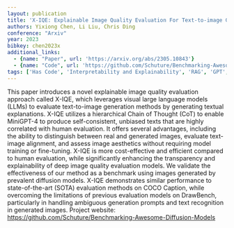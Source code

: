 ```yaml
---
layout: publication
title: 'X-IQE: Explainable Image Quality Evaluation For Text-to-image Generation With Visual Large Language Models'
authors: Yixiong Chen, Li Liu, Chris Ding
conference: "Arxiv"
year: 2023
bibkey: chen2023x
additional_links:
  - {name: "Paper", url: 'https://arxiv.org/abs/2305.10843'}
  - {name: "Code", url: 'https://github.com/Schuture/Benchmarking-Awesome-Diffusion-Models'}
tags: ['Has Code', 'Interpretability and Explainability', 'RAG', 'GPT', 'Training Techniques', 'Model Architecture', 'Fine-Tuning', 'Merging', 'Prompting', 'Reinforcement Learning', 'Ethics and Bias', 'Interpretability', 'Pretraining Methods']
---
```

This paper introduces a novel explainable image quality evaluation approach
called X-IQE, which leverages visual large language models (LLMs) to evaluate
text-to-image generation methods by generating textual explanations. X-IQE
utilizes a hierarchical Chain of Thought (CoT) to enable MiniGPT-4 to produce
self-consistent, unbiased texts that are highly correlated with human
evaluation. It offers several advantages, including the ability to distinguish
between real and generated images, evaluate text-image alignment, and assess
image aesthetics without requiring model training or fine-tuning. X-IQE is more
cost-effective and efficient compared to human evaluation, while significantly
enhancing the transparency and explainability of deep image quality evaluation
models. We validate the effectiveness of our method as a benchmark using images
generated by prevalent diffusion models. X-IQE demonstrates similar performance
to state-of-the-art (SOTA) evaluation methods on COCO Caption, while overcoming
the limitations of previous evaluation models on DrawBench, particularly in
handling ambiguous generation prompts and text recognition in generated images.
Project website:
https://github.com/Schuture/Benchmarking-Awesome-Diffusion-Models
